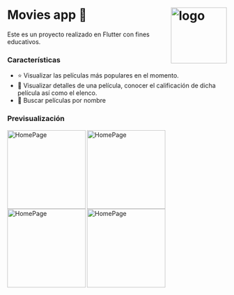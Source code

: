# Movies app :movie_camera: <img alt="logo" width="128px" align="right" src="https://res.cloudinary.com/djdcezwon/image/upload/v1567121651/public_apps/ic_movie_vbucqv.png">

Este es un proyecto realizado en Flutter con fines educativos.

### Características
- :star: Visualizar las películas más populares en  el momento.
- :eyes: Visualizar detalles de una película, conocer el calificación de dicha película así como el elenco.
- :eyes: Buscar películas por nombre

### 

### Previsualización 

<img alt="HomePage" width="180px" align="left" src="https://res.cloudinary.com/djdcezwon/image/upload/v1567121199/public_apps/movies_home_bzxojm.png">
<img alt="HomePage" width=180px" align="left" src="https://res.cloudinary.com/djdcezwon/image/upload/v1567121197/public_apps/movies_info_movie_aydifk.png">
<img alt="HomePage" width="180px" align="left" src="https://res.cloudinary.com/djdcezwon/image/upload/v1567121196/public_apps/movie_info_actors_yo4pmj.png">
<img alt="HomePage" width="180px" align="left" src="https://res.cloudinary.com/djdcezwon/image/upload/v1567121188/public_apps/movie_search_yp4czv.png">
                                                                                                                                                      
